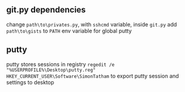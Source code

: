 ## git.py dependencies
change `path\to\privates.py`, with `sshcmd` variable, inside `git.py`
add `path\to\gists` to `PATH` env variable for global putty<br>

## putty
putty stores sessions in registry
`regedit /e "%USERPROFILE%\Desktop\putty.reg" HKEY_CURRENT_USER\Software\SimonTatham` to export putty session and settings to desktop<br>

